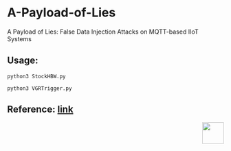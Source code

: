 # A-Payload-of-Lies
A Payload of Lies: False Data Injection Attacks on MQTT-based IIoT Systems

## Usage: 

````
python3 StockHBW.py
````

````
python3 VGRTrigger.py
````


## Reference: [link](https://github.com/fischertechnik/txt_training_factory/blob/master/TxtSmartFactoryLib/doc/MqttInterface.md)

<img src="https://github.com/rnrn0909/a-payload-of-lies/assets/57967202/4b34171d-eb2a-448d-8ee9-4901c7235fec" align="right" width="50" height="50">
